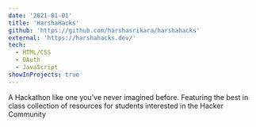 ```yaml
---
date: '2021-01-01'
title: 'HarshaHacks'
github: 'https://github.com/harshasrikara/harshahacks'
external: 'https://harshahacks.dev/'
tech:
  - HTML/CSS
  - OAuth
  - JavaScript
showInProjects: true
---
```


A Hackathon like one you've never imagined before. Featuring the best in class collection of resources for students interested in the Hacker Community
